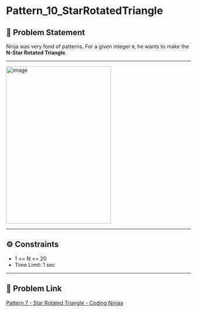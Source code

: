 # Pattern_10_StarRotatedTriangle

## 📌 Problem Statement
Ninja was very fond of patterns. For a given integer `N`, he wants to make the **N-Star Rotated Triangle**.

---

<img width="286" height="430" alt="image" src="https://github.com/user-attachments/assets/e42ac41d-d370-4a7d-988a-597779d8c8fe" />

---

## ⚙ Constraints
- 1 <= N <= 20
- Time Limit: 1 sec

---


## 🔗 Problem Link
[Pattern 7 - Star Rotated Triangle - Coding Ninjas](https://www.naukri.com/code360/problems/rotated-triangle_6573688?utm_source=youtube&utm_medium=affiliate&utm_campaign=striver_patternproblems&leftPanelTabValue=PROBLEM)
